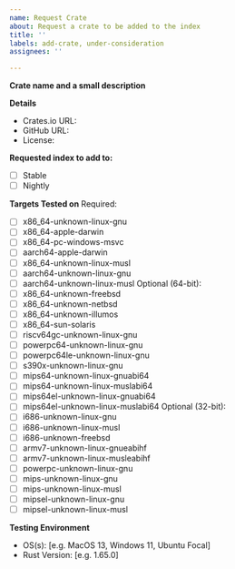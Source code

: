 ```yaml
---
name: Request Crate
about: Request a crate to be added to the index
title: ''
labels: add-crate, under-consideration
assignees: ''

---
```


**Crate name and a small description**

**Details**
- Crates.io URL: 
- GitHub URL: 
- License: 

**Requested index to add to:**
- [ ] Stable
- [ ] Nightly

**Targets Tested on**
Required:
- [ ] x86_64-unknown-linux-gnu
- [ ] x86_64-apple-darwin
- [ ] x86_64-pc-windows-msvc
- [ ] aarch64-apple-darwin
- [ ] x86_64-unknown-linux-musl
- [ ] aarch64-unknown-linux-gnu
- [ ] aarch64-unknown-linux-musl
Optional (64-bit):
- [ ] x86_64-unknown-freebsd
- [ ] x86_64-unknown-netbsd
- [ ] x86_64-unknown-illumos
- [ ] x86_64-sun-solaris
- [ ] riscv64gc-unknown-linux-gnu
- [ ] powerpc64-unknown-linux-gnu
- [ ] powerpc64le-unknown-linux-gnu
- [ ] s390x-unknown-linux-gnu
- [ ] mips64-unknown-linux-gnuabi64
- [ ] mips64-unknown-linux-muslabi64
- [ ] mips64el-unknown-linux-gnuabi64 
- [ ] mips64el-unknown-linux-muslabi64
Optional (32-bit):
- [ ] i686-unknown-linux-gnu
- [ ] i686-unknown-linux-musl
- [ ] i686-unknown-freebsd
- [ ] armv7-unknown-linux-gnueabihf
- [ ] armv7-unknown-linux-musleabihf
- [ ] powerpc-unknown-linux-gnu
- [ ] mips-unknown-linux-gnu
- [ ] mips-unknown-linux-musl 
- [ ] mipsel-unknown-linux-gnu 
- [ ] mipsel-unknown-linux-musl

**Testing Environment**
 - OS(s): [e.g. MacOS 13, Windows 11, Ubuntu Focal]
 - Rust Version: [e.g. 1.65.0]
